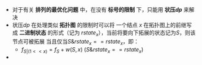 - 对于有关 **排列的最优化问题** 中，在没有 **标号的限制** 下，只能用 **状压$dp$** 来解决
- 状压$dp$ 在处理类似 **拓扑图** 的限制时可以将 一个结点 $x$ 在拓扑图上的前继写成 **二进制状态** 的形式（记为 $rstate_x$），当前将要向下拓展的状态记为$S$，则该节点可被拓展 当且仅当$S\&rstate_x==rstate_x$，即：
  - $f_{S|(1<<x)}=f_S+w(S,x)\ (S\&rstate_x==rstate_x)$
- 